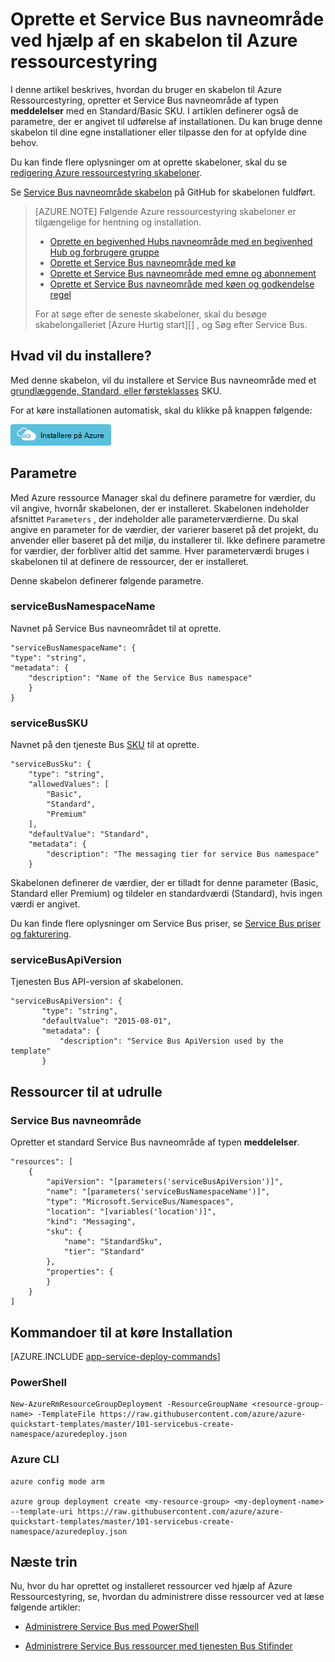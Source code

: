 <properties
    pageTitle="Oprette et Service Bus navneområde ved hjælp af en ressourcestyring skabelon | Microsoft Azure"
    description="Brug Azure ressourcestyring skabelon til at oprette et Service Bus navneområde"
    services="service-bus"
    documentationCenter=".net"
    authors="sethmanheim"
    manager="timlt"
    editor=""/>

<tags
    ms.service="service-bus"
    ms.devlang="tbd"
    ms.topic="article"
    ms.tgt_pltfrm="dotnet"
    ms.workload="na"
    ms.date="10/04/2016"
    ms.author="sethm;shvija"/>

# <a name="create-a-service-bus-namespace-using-an-azure-resource-manager-template"></a>Oprette et Service Bus navneområde ved hjælp af en skabelon til Azure ressourcestyring

I denne artikel beskrives, hvordan du bruger en skabelon til Azure Ressourcestyring, opretter et Service Bus navneområde af typen **meddelelser** med en Standard/Basic SKU. I artiklen definerer også de parametre, der er angivet til udførelse af installationen. Du kan bruge denne skabelon til dine egne installationer eller tilpasse den for at opfylde dine behov.

Du kan finde flere oplysninger om at oprette skabeloner, skal du se [redigering Azure ressourcestyring skabeloner][].

Se [Service Bus navneområde skabelon][] på GitHub for skabelonen fuldført.

>[AZURE.NOTE] Følgende Azure ressourcestyring skabeloner er tilgængelige for hentning og installation. 
>
>-    [Oprette en begivenhed Hubs navneområde med en begivenhed Hub og forbrugere gruppe](../event-hubs/event-hubs-resource-manager-namespace-event-hub.md)
>-    [Oprette et Service Bus navneområde med kø](service-bus-resource-manager-namespace-queue.md)
>-    [Oprette et Service Bus navneområde med emne og abonnement](service-bus-resource-manager-namespace-topic.md)
>-    [Oprette et Service Bus navneområde med køen og godkendelse regel](service-bus-resource-manager-namespace-auth-rule.md)
>
>For at søge efter de seneste skabeloner, skal du besøge skabelongalleriet [Azure Hurtig start][] , og Søg efter Service Bus.

## <a name="what-will-you-deploy"></a>Hvad vil du installere?

Med denne skabelon, vil du installere et Service Bus navneområde med et [grundlæggende, Standard, eller førsteklasses](https://azure.microsoft.com/pricing/details/service-bus/) SKU.

For at køre installationen automatisk, skal du klikke på knappen følgende:

[![Installere på Azure](./media/service-bus-resource-manager-namespace/deploybutton.png)](https://portal.azure.com/#create/Microsoft.Template/uri/https%3A%2F%2Fraw.githubusercontent.com%2FAzure%2Fazure-quickstart-templates%2Fmaster%2F101-servicebus-create-namespace%2Fazuredeploy.json)

## <a name="parameters"></a>Parametre

Med Azure ressource Manager skal du definere parametre for værdier, du vil angive, hvornår skabelonen, der er installeret. Skabelonen indeholder afsnittet `Parameters` , der indeholder alle parameterværdierne. Du skal angive en parameter for de værdier, der varierer baseret på det projekt, du anvender eller baseret på det miljø, du installerer til. Ikke definere parametre for værdier, der forbliver altid det samme. Hver parameterværdi bruges i skabelonen til at definere de ressourcer, der er installeret.

Denne skabelon definerer følgende parametre.

### <a name="servicebusnamespacename"></a>serviceBusNamespaceName

Navnet på Service Bus navneområdet til at oprette.

```
"serviceBusNamespaceName": {
"type": "string",
"metadata": { 
    "description": "Name of the Service Bus namespace" 
    }
}
```

### <a name="servicebussku"></a>serviceBusSKU

Navnet på den tjeneste Bus [SKU](https://azure.microsoft.com/pricing/details/service-bus/) til at oprette.

```
"serviceBusSku": { 
    "type": "string", 
    "allowedValues": [ 
        "Basic", 
        "Standard",
        "Premium" 
    ], 
    "defaultValue": "Standard", 
    "metadata": { 
        "description": "The messaging tier for service Bus namespace" 
    } 

```

Skabelonen definerer de værdier, der er tilladt for denne parameter (Basic, Standard eller Premium) og tildeler en standardværdi (Standard), hvis ingen værdi er angivet.

Du kan finde flere oplysninger om Service Bus priser, se [Service Bus priser og fakturering][].

### <a name="servicebusapiversion"></a>serviceBusApiVersion

Tjenesten Bus API-version af skabelonen.

```
"serviceBusApiVersion": { 
       "type": "string", 
       "defaultValue": "2015-08-01", 
       "metadata": { 
           "description": "Service Bus ApiVersion used by the template" 
       } 
```

## <a name="resources-to-deploy"></a>Ressourcer til at udrulle

### <a name="service-bus-namespace"></a>Service Bus navneområde

Opretter et standard Service Bus navneområde af typen **meddelelser**.

```
"resources": [
    {
        "apiVersion": "[parameters('serviceBusApiVersion')]",
        "name": "[parameters('serviceBusNamespaceName')]",
        "type": "Microsoft.ServiceBus/Namespaces",
        "location": "[variables('location')]",
        "kind": "Messaging",
        "sku": {
            "name": "StandardSku",
            "tier": "Standard"
        },
        "properties": {
        }
    }
]
```

## <a name="commands-to-run-deployment"></a>Kommandoer til at køre Installation

[AZURE.INCLUDE [app-service-deploy-commands](../../includes/app-service-deploy-commands.md)]

### <a name="powershell"></a>PowerShell

```
New-AzureRmResourceGroupDeployment -ResourceGroupName <resource-group-name> -TemplateFile https://raw.githubusercontent.com/azure/azure-quickstart-templates/master/101-servicebus-create-namespace/azuredeploy.json
```

### <a name="azure-cli"></a>Azure CLI

```
azure config mode arm

azure group deployment create <my-resource-group> <my-deployment-name> --template-uri https://raw.githubusercontent.com/azure/azure-quickstart-templates/master/101-servicebus-create-namespace/azuredeploy.json
```

## <a name="next-steps"></a>Næste trin

Nu, hvor du har oprettet og installeret ressourcer ved hjælp af Azure Ressourcestyring, se, hvordan du administrere disse ressourcer ved at læse følgende artikler:

- [Administrere Service Bus med PowerShell](service-bus-powershell-how-to-provision.md)
- [Administrere Service Bus ressourcer med tjenesten Bus Stifinder](https://code.msdn.microsoft.com/Service-Bus-Explorer-f2abca5a)

  [Redigering Azure ressourcestyring skabeloner]: ../resource-group-authoring-templates.md
  [Service Bus navneområde skabelon]: https://github.com/Azure/azure-quickstart-templates/blob/master/101-servicebus-create-namespace/
  [Azure Hurtig start skabeloner]: https://azure.microsoft.com/documentation/templates/?term=service+bus
  [Service Bus priser og fakturering]: https://azure.microsoft.com/documentation/articles/service-bus-pricing-billing/
  [Using Azure PowerShell with Azure Resource Manager]: ../powershell-azure-resource-manager.md
  [Using the Azure CLI for Mac, Linux, and Windows with Azure Resource Management]: ../xplat-cli-azure-resource-manager.md
